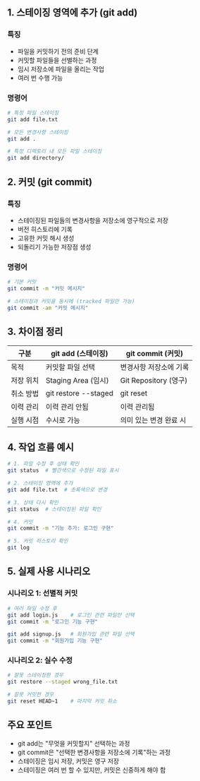## 1. 스테이징 영역에 추가 (git add)

### 특징
- 파일을 커밋하기 전의 준비 단계
- 커밋할 파일들을 선별하는 과정
- 임시 저장소에 파일을 올리는 작업
- 여러 번 수행 가능

### 명령어
```bash
# 특정 파일 스테이징
git add file.txt

# 모든 변경사항 스테이징
git add .

# 특정 디렉토리 내 모든 파일 스테이징
git add directory/
```

## 2. 커밋 (git commit)

### 특징
- 스테이징된 파일들의 변경사항을 저장소에 영구적으로 저장
- 버전 히스토리에 기록
- 고유한 커밋 해시 생성
- 되돌리기 가능한 저장점 생성

### 명령어
```bash
# 기본 커밋
git commit -m "커밋 메시지"

# 스테이징과 커밋을 동시에 (tracked 파일만 가능)
git commit -am "커밋 메시지"
```

## 3. 차이점 정리

| 구분 | git add (스테이징) | git commit (커밋) |
|------|-------------------|------------------|
| 목적 | 커밋할 파일 선택 | 변경사항 저장소에 기록 |
| 저장 위치 | Staging Area (임시) | Git Repository (영구) |
| 취소 방법 | git restore --staged | git reset |
| 이력 관리 | 이력 관리 안됨 | 이력 관리됨 |
| 실행 시점 | 수시로 가능 | 의미 있는 변경 완료 시 |

## 4. 작업 흐름 예시

```bash
# 1. 파일 수정 후 상태 확인
git status  # 빨간색으로 수정된 파일 표시

# 2. 스테이징 영역에 추가
git add file.txt  # 초록색으로 변경

# 3. 상태 다시 확인
git status  # 스테이징된 파일 확인

# 4. 커밋
git commit -m "기능 추가: 로그인 구현"

# 5. 커밋 히스토리 확인
git log
```

## 5. 실제 사용 시나리오

### 시나리오 1: 선별적 커밋
```bash
# 여러 파일 수정 후
git add login.js    # 로그인 관련 파일만 선택
git commit -m "로그인 기능 구현"

git add signup.js   # 회원가입 관련 파일 선택
git commit -m "회원가입 기능 구현"
```

### 시나리오 2: 실수 수정
```bash
# 잘못 스테이징한 경우
git restore --staged wrong_file.txt

# 잘못 커밋한 경우
git reset HEAD~1    # 마지막 커밋 취소
```

## 주요 포인트
- git add는 "무엇을 커밋할지" 선택하는 과정
- git commit은 "선택한 변경사항을 저장소에 기록"하는 과정
- 스테이징은 임시 저장, 커밋은 영구 저장
- 스테이징은 여러 번 할 수 있지만, 커밋은 신중하게 해야 함